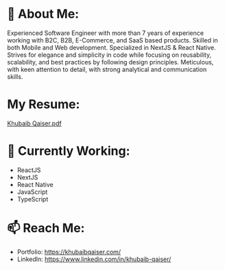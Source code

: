 <!--
**KhubaibQaiser/khubaibqaiser** is a ✨ _special_ ✨ repository because its `README.md` (this file) appears on your GitHub profile.

Here are some ideas to get you started:

- 🔭 I’m currently working on ...
- 🌱 I’m currently learning ...
- 👯 I’m looking to collaborate on ...
- 🤔 I’m looking for help with ...
- 💬 Ask me about ...
- 📫 How to reach me: ...
- 😄 Pronouns: ...
- ⚡ Fun fact: ...
-->

# 💬 About Me:

Experienced Software Engineer with more than 7 years of experience working with B2C, B2B, E-Commerce, and SaaS based products. Skilled in both Mobile and Web development. Specialized in NextJS & React Native. Strives for elegance and simplicity in code while focusing on reusability, scalability, and best practices by following design principles. Meticulous, with keen attention to detail, with strong analytical and communication skills.

# My Resume:
[Khubaib Qaiser.pdf](https://khubaibqaiser.com/resume.pdf)

# 🔭 Currently Working:
- ReactJS
- NextJS
- React Native
- JavaScript
- TypeScript

# 📫 Reach Me:
- Portfolio: https://khubaibqaiser.com/
- LinkedIn: https://www.linkedin.com/in/khubaib-qaiser/

